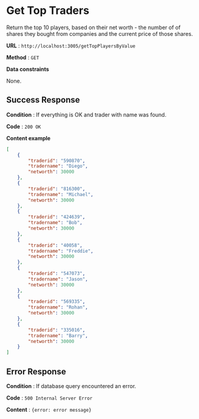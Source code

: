# Get Top Traders

Return the top 10 players, based on their net worth - the number of of shares they bought from companies and the current price of those shares.

**URL** : `http://localhost:3005/getTopPlayersByValue`

**Method** : `GET`

**Data constraints**

None.

## Success Response

**Condition** : If everything is OK and trader with name was found.

**Code** : `200 OK`

**Content example**

```json
[
    {
        "traderid": "590870",
        "tradername": "Diego",
        "networth": 30000
    },
    {
        "traderid": "816300",
        "tradername": "Michael",
        "networth": 30000
    },
    {
        "traderid": "424639",
        "tradername": "Bob",
        "networth": 30000
    },
    {
        "traderid": "40058",
        "tradername": "Freddie",
        "networth": 30000
    },
    {
        "traderid": "547073",
        "tradername": "Jason",
        "networth": 30000
    },
    {
        "traderid": "569335",
        "tradername": "Rohan",
        "networth": 30000
    },
    {
        "traderid": "335016",
        "tradername": "Barry",
        "networth": 30000
    }
]
```

## Error Response

**Condition** : If database query encountered an error.

**Code** : `500 Internal Server Error`

**Content** : `{error: error message}`

